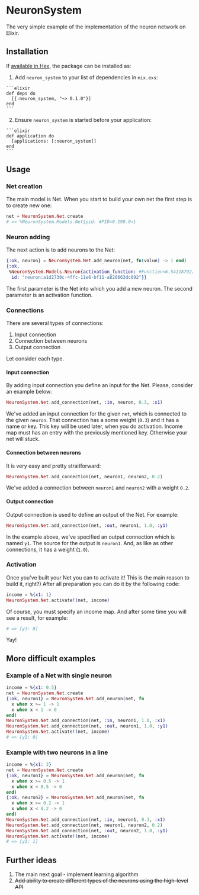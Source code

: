 # NeuronSystem

The very simple example of the implementation of the neuron network on Elixir.

## Installation

If [available in Hex](https://hex.pm/docs/publish), the package can be installed as:

  1. Add `neuron_system` to your list of dependencies in `mix.exs`:

    ```elixir
    def deps do
      [{:neuron_system, "~> 0.1.0"}]
    end
    ```

  2. Ensure `neuron_system` is started before your application:

    ```elixir
    def application do
      [applications: [:neuron_system]]
    end
    ```

## Usage

### Net creation

The main model is Net. When you start to build your own net the first step is to create new one:

```elixir
net = NeuronSystem.Net.create
# => %NeuronSystem.Models.Net{pid: #PID<0.198.0>}
```

### Neuron adding

The next action is to add neurons to the Net:

```elixir
{:ok, neuron} = NeuronSystem.Net.add_neuron(net, fn(value) -> 1 end)
{:ok,
 %NeuronSystem.Models.Neuron{activation_function: #Function<6.54118792/1 in :erl_eval.expr/5>,
  id: "neuron:a1d2730c-4ffc-11e6-bf11-a820663dc092"}}
```

The first parameter is the Net into which you add a new neuron. The second parameter is an
activation function.

### Connections

There are several types of connections:

1. Input connection
2. Connection between neurons
3. Output connection

Let consider each type.

#### Input connection

By adding input connection you define an input for the Net. Please, consider an example below:

```elixir
NeuronSystem.Net.add_connection(net, :in, neuron, 0.3, :x1)
```

We've added an input connection for the given `net`, which is connected to the given `neuron`. That
connection has a some weight (`0.3`) and it has a name or key. This key will be used later, when
you do activation. Income map must has an entry with the previously mentioned key. Otherwise your net
will stuck.


#### Connection between neurons

It is very easy and pretty straitforward:

```elixir
NeuronSystem.Net.add_connection(net, neuron1, neuron2, 0.2)
```

We've added a connection between `neuron1` and `neuron2` with a weight `0.2`.

#### Output connection

Output connection is used to define an output of the Net. For example:

```elixir
NeuronSystem.Net.add_connection(net, :out, neuron1, 1.0, :y1)
```

In the example above, we've specified an output connection which is named `y1`. The source for the
output is `neuron1`. And, as like as other connections, it has a weight (`1.0`).

### Activation

Once you've built your Net you can to activate it! This is the main reason to build it, right?)
After all preparation you can do it by the following code:

```elixir
income = %{x1: 1}
NeuronSystem.Net.activate!(net, income)
```

Of course, you must specify an income map. And after some time you will see a result, for example:

```elixir
# => [y1: 0]
```

Yay!

## More difficult examples

### Example of a Net with single neuron

```elixir
income = %{x1: 0.5}
net = NeuronSystem.Net.create
{:ok, neuron1} = NeuronSystem.Net.add_neuron(net, fn
  x when x >= 1 -> 1
  x when x < 1 -> 0
end)
NeuronSystem.Net.add_connection(net, :in, neuron1, 1.0, :x1)
NeuronSystem.Net.add_connection(net, :out, neuron1, 1.0, :y1)
NeuronSystem.Net.activate!(net, income)
# => [y1: 0]
```

### Example with two neurons in a line

```elixir
income = %{x1: 3}
net = NeuronSystem.Net.create
{:ok, neuron1} = NeuronSystem.Net.add_neuron(net, fn
  x when x >= 0.5 -> 1
  x when x < 0.5 -> 0
end)
{:ok, neuron2} = NeuronSystem.Net.add_neuron(net, fn
  x when x >= 0.2 -> 1
  x when x < 0.2 -> 0
end)
NeuronSystem.Net.add_connection(net, :in, neuron1, 0.3, :x1)
NeuronSystem.Net.add_connection(net, neuron1, neuron2, 0.2)
NeuronSystem.Net.add_connection(net, :out, neuron2, 1.0, :y1)
NeuronSystem.Net.activate!(net, income)
# => [y1: 1]
```


## Further ideas

1. The main next goal - implement learning algorithm
2. ~~Add ability to create different types of the neurons using the high-level API~~
